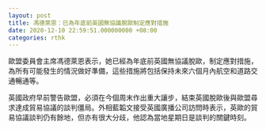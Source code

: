 ```yaml
---
layout: post
title: 馮德萊恩：已為年底前英國無協議脫歐制定應對措施
date: 2020-12-10 22:59:51.000000000 +08:00
categories: rthk
---
```


歐盟委員會主席馮德萊恩表示，她已經為年底前英國無協議脫歐，制定應對措施，為所有可能發生的情況做好準備，這些措施將包括保持未來六個月內航空和道路交通暢通等。

英國政府早前警告歐盟，必須在今個周末作出重大讓步，結束英國脫歐後與歐盟尋求達成貿易協議的談判僵局。外相藍韜文接受英國廣播公司訪問時表示，英歐的貿易協議談判仍有餘地，但亦有很大分歧，他認為當地星期日是談判的關鍵時刻。
